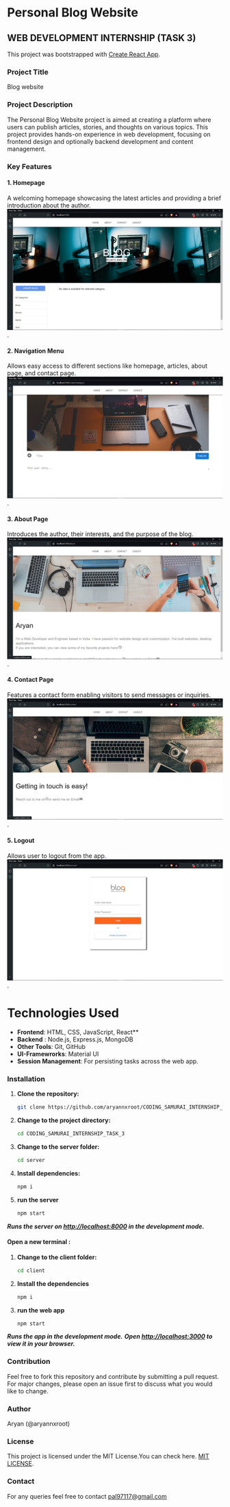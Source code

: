 # Personal Blog Website

## WEB DEVELOPMENT INTERNSHIP (TASK 3)

This project was bootstrapped with [Create React App](https://github.com/facebook/create-react-app).

### Project Title
Blog website

### Project Description
The Personal Blog Website project is aimed at creating a platform where users can publish articles, stories, and thoughts on various topics. This project provides hands-on experience in web development, focusing on frontend design and optionally backend development and content management.

###  Key Features

#### 1. Homepage
A welcoming homepage showcasing the latest articles and providing a brief introduction about the author.
![HomePage](/images/homme.png).

#### 2. Navigation Menu
Allows easy access to different sections like homepage, articles, about page, and contact page.
![Navigation](/images/article.png).


#### 3. About Page
Introduces the author, their interests, and the purpose of the blog.
![AboutPage](/images/about.png).

#### 4. Contact Page
Features a contact form enabling visitors to send messages or inquiries.
![Contact](/images/contact.png).

#### 5. Logout
Allows user to logout from the app.
![Logout](/images/login.png).

# Technologies Used

- **Frontend**: HTML, CSS, JavaScript, React**
- **Backend** : Node.js, Express.js, MongoDB 
- **Other Tools**: Git, GitHub
- **UI-Framewrorks**: Material UI
- **Session Management**: For persisting tasks across the web app.


### Installation

1. **Clone the repository:**
   ```bash
   git clone https://github.com/aryannxroot/CODING_SAMURAI_INTERNSHIP_TASK_3.git

2. **Change to the project directory:**
   ```bash
   cd CODING_SAMURAI_INTERNSHIP_TASK_3

3. **Change to the server folder:**
   ```bash
   cd server

4. **Install dependencies:**
   ```bash
   npm i

5. **run the server**
   ```bash
   npm start

***Runs the server on  [http://localhost:8000](http://localhost:8000) in the development mode.***

#### Open a new terminal :

1. **Change to the client folder:**
   ```bash
   cd client

3. **Install the dependencies**
   ```bash
   npm i

4. **run the web app**
   ```bash
   npm start

***Runs the app in the development mode.***
***Open [http://localhost:3000](http://localhost:3000) to view it in your browser.***




### Contribution
Feel free to fork this repository and contribute by submitting a pull request. For major changes, please open an issue first to discuss what you would like to change.

### Author
Aryan (@aryannxroot)


### License
This project is licensed under the MIT License.You can check here. [MIT LICENSE](./LICENSE).

### Contact
For any queries feel free to contact pal97117@gmail.com

